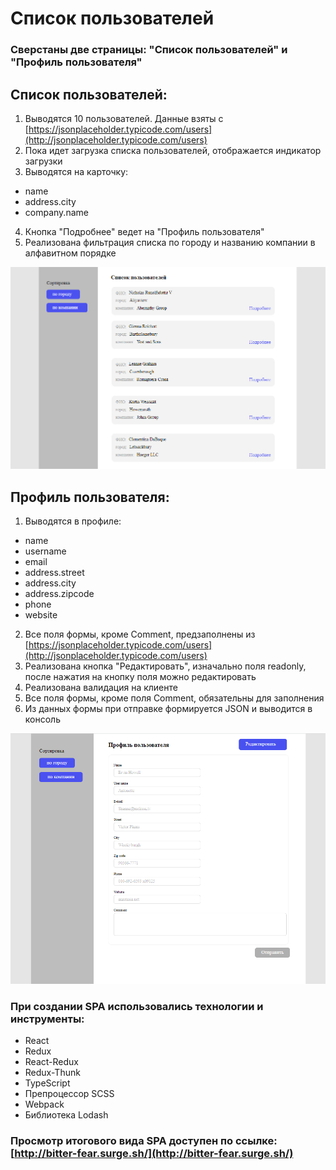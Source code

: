 # Список пользователей
### Сверстаны две страницы: "Список пользователей" и "Профиль пользователя"
## Список пользователей:
1. Выводятся 10 пользователей. Данные взяты  с [https://jsonplaceholder.typicode.com/users](http://jsonplaceholder.typicode.com/users)
2. Пока идет загрузка списка пользователей, отображается индикатор загрузки
3. Выводятся на карточку:
 - name
 - address.city
 - company.name
4. Кнопка "Подробнее" ведет на "Профиль пользователя"
5. Реализована фильтрация списка по городу и названию компании в алфавитном порядке
<img src='./src/assets/list-of-users.png' alt='list-of-users'>

## Профиль пользователя:
1. Выводятся в профиле:
- name
- username
- email
- address.street
- address.city
- address.zipcode
- phone
- website
2. Все поля формы, кроме Comment, предзаполнены из [https://jsonplaceholder.typicode.com/users](http://jsonplaceholder.typicode.com/users)
3. Реализована кнопка "Редактировать", изначально поля readonly, после нажатия на кнопку поля можно редактировать
4. Реализована валидация на клиенте
5. Все поля формы, кроме поля Comment, обязательны для заполнения
6. Из данных формы при отправке формируется JSON и выводится в консоль
<img src='./src/assets/profile.png' alt='profile'>

### При создании SPA использовались технологии и инструменты:
* React
* Redux
* React-Redux
* Redux-Thunk
* TypeScript
* Препроцессор SCSS
* Webpack
* Библиотека Lodash
### Просмотр итогового вида SPA доступен по ссылке: [http://bitter-fear.surge.sh/](http://bitter-fear.surge.sh/)
